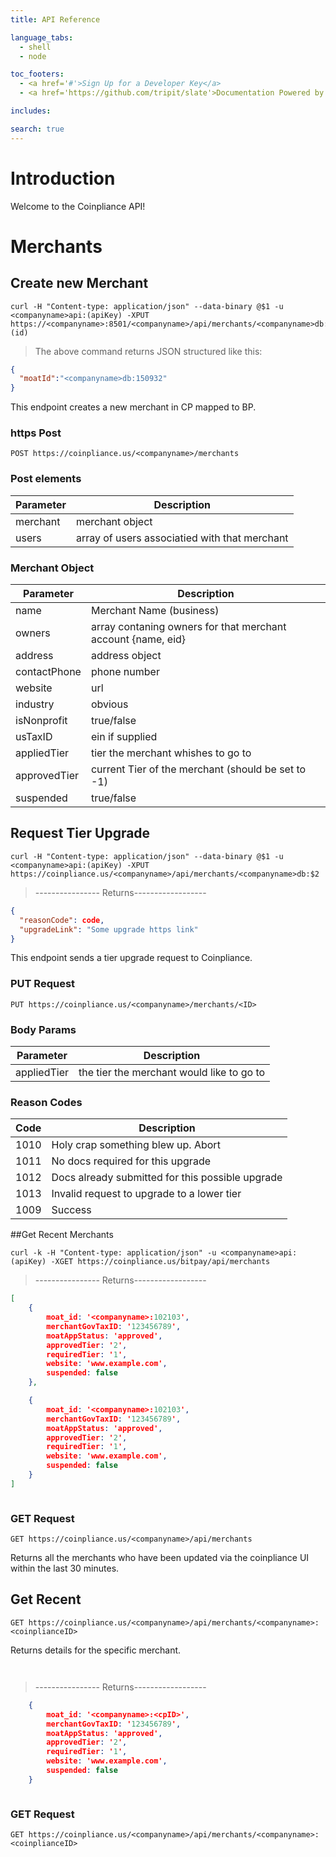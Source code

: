 ```yaml
---
title: API Reference

language_tabs:
  - shell
  - node

toc_footers:
  - <a href='#'>Sign Up for a Developer Key</a>
  - <a href='https://github.com/tripit/slate'>Documentation Powered by Slate</a>

includes:

search: true
---
```


# Introduction

Welcome to the Coinpliance API!


# Merchants

## Create new Merchant

```shell
curl -H "Content-type: application/json" --data-binary @$1 -u <companyname>api:(apiKey) -XPUT https://<companyname>:8501/<companyname>/api/merchants/<companyname>db:(id)

```

> The above command returns JSON structured like this:

```json
{
  "moatId":"<companyname>db:150932"
}
```

This endpoint creates a new merchant in CP mapped to BP. 

### https Post

`POST https://coinpliance.us/<companyname>/merchants`

### Post elements

Parameter |  Description
--------- |  -----------
merchant | merchant object 
users | array of users associatied with that merchant

### Merchant Object

Parameter | Description
--------- |  -----------
name | Merchant Name (business)
owners | array contaning owners for that merchant account {name, eid}
address | address object 
contactPhone | phone number
website | url 
industry | obvious 
isNonprofit | true/false
usTaxID | ein if supplied
appliedTier | tier the merchant whishes to go to
approvedTier | current Tier of the merchant (should be set to -1)
suspended | true/false

## Request Tier Upgrade

```shell
curl -H "Content-type: application/json" --data-binary @$1 -u <companyname>api:(apiKey) -XPUT https://coinpliance.us/<companyname>/api/merchants/<companyname>db:$2

```


> ---------------- Returns------------------

```json
{
  "reasonCode": code,
  "upgradeLink": "Some upgrade https link"
}
```

This endpoint sends a tier upgrade request to Coinpliance. 

### PUT Request

`PUT https://coinpliance.us/<companyname>/merchants/<ID>`

### Body Params

Parameter | Description
--------- | -----------
appliedTier | the tier the merchant <ID> would like to go to

### Reason Codes

Code | Description 
---- | -----------
1010 | Holy crap something blew up. Abort
1011 | No docs required for this upgrade
1012 | Docs already submitted for this possible upgrade 
1013 | Invalid request to upgrade to a lower tier 
1009 | Success 



##Get Recent Merchants 


```shell 
curl -k -H "Content-type: application/json" -u <companyname>api:(apiKey) -XGET https://coinpliance.us/bitpay/api/merchants

```

> ---------------- Returns------------------

```json
[
	{
		moat_id: '<companyname>:102103',
		merchantGovTaxID: '123456789',
		moatAppStatus: 'approved',
		approvedTier: '2', 
		requiredTier: '1',
		website: 'www.example.com',
		suspended: false
	},

	{
		moat_id: '<companyname>:102103',
		merchantGovTaxID: '123456789',
		moatAppStatus: 'approved',
		approvedTier: '2', 
		requiredTier: '1',
		website: 'www.example.com',
		suspended: false
	}
]

```


```node

```

### GET Request

`GET https://coinpliance.us/<companyname>/api/merchants`


Returns all the merchants who have been updated via the coinpliance UI within the last 30 minutes.

## Get Recent 

`GET https://coinpliance.us/<companyname>/api/merchants/<companyname>:<coinplianceID>`


Returns details for the specific merchant.


```shell


```

> ---------------- Returns------------------

```json
	{
		moat_id: '<companyname>:<cpID>',
		merchantGovTaxID: '123456789',
		moatAppStatus: 'approved',
		approvedTier: '2', 
		requiredTier: '1',
		website: 'www.example.com',
		suspended: false
	}
```

```node

```

### GET Request

`GET https://coinpliance.us/<companyname>/api/merchants/<companyname>:<coinplianceID>`





